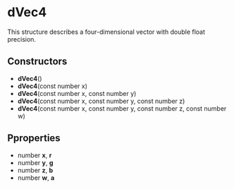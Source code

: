 # dVec4 #
This structure describes a four-dimensional vector with double float precision.

## Constructors ##
- **dVec4**()
- **dVec4**(const number x)
- **dVec4**(const number x, const number y)
- **dVec4**(const number x, const number y, const number z)
- **dVec4**(const number x, const number y, const number z, const number w)

## Pproperties ##
- number **x**, **r**
- number **y**, **g**
- number **z**, **b**
- number **w**, **a**
